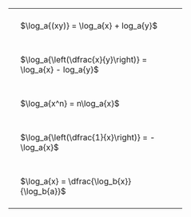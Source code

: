 ---
---

#  
<br>
<style type="text/css">
#T_8d3a0 th.col_heading {
  text-align: left;
  font-size: 1em;
}
#T_8d3a0 td {
  text-align: left;
  font-size: 1em;
  padding: 1.5em;
}
#T_8d3a0_row0_col0, #T_8d3a0_row1_col0, #T_8d3a0_row2_col0, #T_8d3a0_row3_col0, #T_8d3a0_row4_col0 {
  width: 300px;
  white-space: pre-wrap;
}
</style>
<table id="T_8d3a0">
  <thead>
  </thead>
  <tbody>
    <tr>
      <td id="T_8d3a0_row0_col0" class="data row0 col0" >$\log_a{(xy)} = \log_a{x} + log_a{y}$</td>
    </tr>
    <tr>
      <td id="T_8d3a0_row1_col0" class="data row1 col0" >$\log_a{\left(\dfrac{x}{y}\right)} = \log_a{x} - log_a{y}$</td>
    </tr>
    <tr>
      <td id="T_8d3a0_row2_col0" class="data row2 col0" >$\log_a{x^n} = n\log_a{x}$</td>
    </tr>
    <tr>
      <td id="T_8d3a0_row3_col0" class="data row3 col0" >$\log_a{\left(\dfrac{1}{x}\right)} = -\log_a{x}$</td>
    </tr>
    <tr>
      <td id="T_8d3a0_row4_col0" class="data row4 col0" >$\log_a{x} = \dfrac{\log_b{x}}{\log_b{a}}$</td>
    </tr>
  </tbody>
</table>
